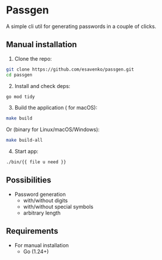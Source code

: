 # Passgen

A simple cli util for generating passwords in a couple of clicks.

## Manual installation

1. Clone the repo:
``` bash
git clone https://github.com/esavenko/passgen.git
cd passgen
```

2. Install and check deps:
``` bash
go mod tidy
```

3. Build the application ( for macOS):
``` bash
make build
```

Or (binary for Linux/macOS/Windows):
``` bash
make build-all
```

4. Start app:
``` bash
./bin/{{ file u need }}
```

## Possibilities

- Password generation
  - with/without digits
  - with/without special symbols
  - arbitrary length

## Requirements

- For manual installation
  - Go (1.24+)